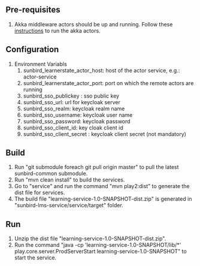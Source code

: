 ## Pre-requisites
1. Akka middleware actors should be up and running. Follow these [instructions](https://github.com/project-sunbird/sunbird-lms-mw/blob/master/setup.md) to run the akka actors.

## Configuration
1. Environment Variabls
    1. sunbird_learnerstate_actor_host: host of the actor service, e.g.: actor-service
    2. sunbird_learnerstate_actor_port: port on which the remote actors are running
    3. sunbird_sso_publickey : sso public key
    4. sunbird_sso_url: url for keycloak server
    5. sunbird_sso_realm: keycloak realm name
    6. sunbird_sso_username: keycloak user name
    7. sunbird_sso_password: keycloak password
    8. sunbird_sso_client_id: key cloak client id
    9. sunbird_sso_client_secret : keycloak client secret (not mandatory)

## Build
1. Run "git submodule foreach git pull origin master" to pull the latest sunbird-common submodule.
2. Run "mvn clean install" to build the services.
2. Go to "service" and run the command "mvn play2:dist" to generate the dist file for services.
3. The build file "learning-service-1.0-SNAPSHOT-dist.zip" is generated in "sunbird-lms-service/service/target" folder.

## Run
1. Unzip the dist file "learning-service-1.0-SNAPSHOT-dist.zip".
2. Run the command "java -cp 'learning-service-1.0-SNAPSHOT/lib/*' play.core.server.ProdServerStart learning-service-1.0-SNAPSHOT" to start the service.
